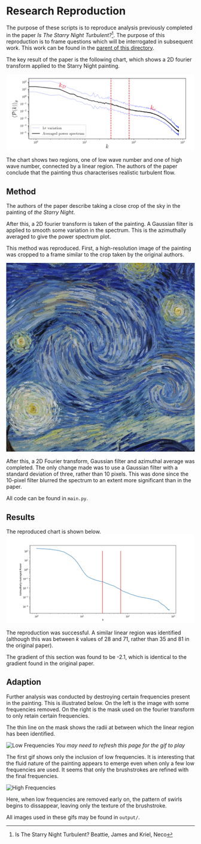 # Research Reproduction
The purpose of these scripts is to reproduce analysis previously completed in the paper *Is The Starry Night Turbulent?*[^1]. The purpose of this reproduction is to frame questions which will be interrogated in subsequent work. This work can be found in the [parent of this directory](../).

The key result of the paper is the following chart, which shows a 2D fourier transform applied to the Starry Night painting.

![A chart showing the 2D Fourier transform of The Starry Night](resources/beattie-kriel.png)

The chart shows two regions, one of low wave number and one of high wave number, connected by a linear region. The authors of the paper conclude that the painting thus characterises realistic turbulent flow.

## Method
The authors of the paper describe taking a close crop of the sky in the painting of *the Starry Night*.

After this, a 2D fourier transform is taken of the painting. A Gaussian filter is applied to smooth some variation in the spectrum. This is the azimuthally averaged to give the power spectrum plot.

This method was reproduced. First, a high-resolution image of the painting was cropped to a frame similar to the crop taken by the original authors.

![A cropped version of the Starry Night](resources/1165x1165.jpg)

After this, a 2D Fourier transform, Gaussian filter and azimuthal average was completed.
The only change made was to use a Gaussian filter with a standard deviation of three, rather than 10 pixels. This was done since the 10-pixel filter blurred the spectrum to an extent more significant than in the paper.

All code can be found in `main.py`.

## Results
The reproduced chart is shown below.
![Reproduction of Spectrum Chart](resources/reproduction.png)

The reproduction was successful. A similar linear region was identified (although this was between $k$ values of 28 and 71, rather than 35 and 81 in the original paper). 

The gradient of this section was found to be -2.1, which is identical to the gradient found in the original paper.

## Adaption
Further analysis was conducted by destroying certain frequencies present in the painting. This is illustrated below. On the left is the image with some frequencies removed. On the right is the mask used on the fourier transform to only retain certain frequencies.

The thin line on the mask shows the radii at between which the linear region has been identified.

![Low Frequencies](output/low.gif)
*You may need to refresh this page for the gif to play*

The first gif shows only the inclusion of low frequencies. It is interesting that the fluid nature of the painting appears to emerge even when only a few low frequencies are used. It seems that only the brushstrokes are refined with the final frequencies.

![High Frequencies](output/high.gif)

Here, when low frequencies are removed early on, the pattern of swirls begins to dissappear, leaving only the texture of the brushstroke.

All images used in these gifs may be found in `output/`.

[^1]:Is The Starry Night Turbulent? Beattie, James and Kriel, Neco